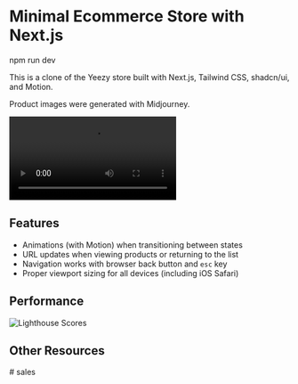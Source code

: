 

#  Minimal Ecommerce Store with Next.js

npm run dev


This is a clone of the Yeezy store built with Next.js, Tailwind CSS, shadcn/ui, and Motion.

Product images were generated with Midjourney.

<video src="https://github.com/Bed-com-03-20/asset-s.git" controls></video>

## Features

- Animations (with Motion) when transitioning between states
- URL updates when viewing products or returning to the list
- Navigation works with browser back button and `esc` key
- Proper viewport sizing for all devices (including iOS Safari)



## Performance

![Lighthouse Scores]()

## Other Resources
#   s a l e s  
 